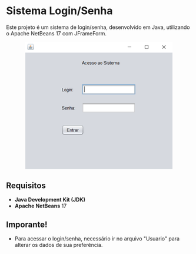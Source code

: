 # Sistema Login/Senha

Este projeto é um sistema de login/senha, desenvolvido em Java, utilizando o Apache NetBeans 17 com JFrameForm.

<div align="center">
  <img src="https://github.com/lucassantos540/ProjLoginSenha/blob/main/preview.png?raw=true" alt="SistemaLoginSenha" width="400px">
</div>

## Requisitos

- **Java Development Kit (JDK)**
- **Apache NetBeans** 17

## Imporante!

- Para acessar o login/senha, necessário ir no arquivo "Usuario" para alterar os dados de sua preferência.
